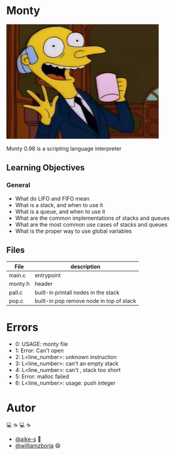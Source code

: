 # Monty

<img src="./img/monty_burns_cup.png" width='400'>

Monty 0.98 is a scripting language interpreter

## Learning Objectives

### General
- What do LIFO and FIFO mean
- What is a stack, and when to use it
- What is a queue, and when to use it
- What are the common implementations of stacks and queues
- What are the most common use cases of stacks and queues
- What is the proper way to use global variables

## Files

File|description
--|--
main.c | entrypoint
monty.h| header
pall.c | built-in printall nodes in the stack
pop.c  | built-in pop remove node in top of stack


# Errors
- 0:  USAGE: monty file
- 1: Error: Can't open <file>
- 2: L<line_number>: unknown instruction <opcode>
- 3: L<line_number>: can't <func> an empty stack
- 4: L<line_number>: can't <func>, stack too short
- 5: Error: malloc failed
- 6: L<line_number>: usage: push integer


# Autor
:computer: :coffee: :computer:  :coffee:
- [@aike-s](https://github.com/aike-s) :woman:
- [@williamzborja](https://github.com/williamzborja) :smile:
